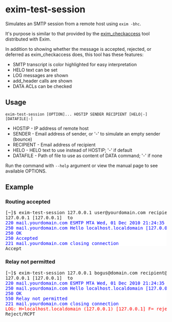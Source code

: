 # exim-test-session

Simulates an SMTP session from a remote host using `exim -bhc`.

It's purpose is similar to that provided by the [exim_checkaccess](http://www.exim.org/exim-html-current/doc/html/spec_html/ch50.html#SECTcheckaccess)
tool distributed with Exim.

In addition to showing whether the message is accepted, rejected, or deferred
as exim_checkaccess does, this tool has these features:

* SMTP transcript is color highlighted for easy interpretation
* HELO text can be set
* LOG messages are shown
* add_header calls are shown
* DATA ACLs can be checked

## Usage

	exim-test-session [OPTION]... HOSTIP SENDER RECIPIENT [HELO|-] [DATAFILE|-]

* HOSTIP - IP address of remote host
* SENDER - Email address of sender, or '-' to simulate an empty sender (bounce)
* RECIPIENT - Email address of recipient
* HELO - HELO text to use instead of HOSTIP; '-' if default
* DATAFILE - Path of file to use as content of DATA command; '-' if none

Run the command with `--help` argument or view the manual page to see available OPTIONS.

## Example

### Routing accepted

<pre>
[~]$ exim-test-session 127.0.0.1 user@yourdomain.com recipient@somewhere.org
127.0.0.1 [127.0.0.1] <user@yourdomain.com> to <recipient@somewhere.org>
<div style="background:white;color:blue;margin:0px">220 mail.yourdomain.com ESMTP MTA Wed, 01 Dec 2010 21:24:35 +0000
250 mail.yourdomain.com Hello localhost.localdomain [127.0.0.1]
250 OK
250 Accepted
221 mail.yourdomain.com closing connection</div>Accept
</pre>

### Relay not permitted

<pre>
[~]$ exim-test-session 127.0.0.1 bogus@domain.com recipient@somewhere.org
127.0.0.1 [127.0.0.1] <bogus@domain.com> to <recipient@somewhere.org>
<div style="background:white;color:blue;margin:0px">220 mail.yourdomain.com ESMTP MTA Wed, 01 Dec 2010 21:24:35 +0000
250 mail.yourdomain.com Hello localhost.localdomain [127.0.0.1]
250 OK
550 Relay not permitted
221 mail.yourdomain.com closing connection</div><span style="color:red">LOG: H=localhost.localdomain (127.0.0.1) [127.0.0.1] F=<bogus@domain.com> rejected RCPT <recipient@somewhere.org>: Relay not permitted</span>
Reject/RCPT
</pre>
